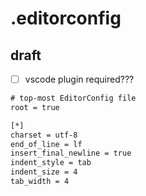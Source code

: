 # .editorconfig

## draft

- [ ] vscode plugin required???

```txt
# top-most EditorConfig file
root = true

[*]
charset = utf-8
end_of_line = lf
insert_final_newline = true
indent_style = tab
indent_size = 4
tab_width = 4

```

